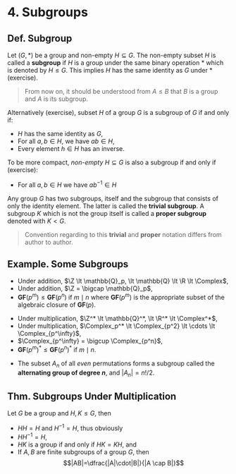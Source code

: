 # 4. Subgroups

## Def. Subgroup

Let $(G, *)$ be a group and non-empty $H \subseteq G$. The non-empty subset $H$ is called a **subgroup** if $H$ is a group under the same binary operation $*$ which is denoted by $H \leq G$. This implies $H$ has the same identity as $G$ under $*$ (exercise).

> From now on, it should be understood from $A \leq B$ that $B$ is a group and $A$ is its subgroup.

Alternatively (exercise), subset $H$ of a group $G$ is a subgroup of $G$ if and only if:

* $H$ has the same identity as $G$,
* For all $a,b \in H$, we have $ab \in H$,
* Every element $h \in H$ has an inverse.

To be more compact, _non-empty_ $H \subseteq G$ is also a subgroup if and only if (exercise):

* For all $a,b \in H$ we have $ab^{-1} \in H$

Any group $G$ has two subgroups, itself and the subgroup that consists of only the identity element. The latter is called the **trivial subgroup**. A subgroup $K$ which is not the group itself is called a **proper subgroup** denoted with $K \lt G$.

> Convention regarding to this **trivial** and **proper** notation differs from author to author.

## Example. Some Subgroups

* Under addition, $\Z \lt \mathbb{Q}_p, \lt \mathbb{Q} \lt \R \lt \Complex$,
* Under addition, $\Z = \bigcap \mathbb{Q}_p$,
* $\mathbf{GF}(p^m) \leq \mathbf{GF}(p^n)$ if $m \mid n$ where $\mathbf{GF}(p^m)$ is the appropriate subset of the algebraic closure of $\mathbf{GF}(p)$.

<!--  -->

* Under multiplication, $\Z^* \lt \mathbb{Q}^*, \lt \R^* \lt \Complex^*$,
* Under multiplication, $\Complex_p^* \lt \Complex_{p^2} \lt \cdots \lt \Complex_{p^\infty}$,
* $\Complex_{p^\infty} = \bigcup \Complex_{p^n}$,
* $\mathbf{GF}(p^m)^* \leq \mathbf{GF}(p^n)^*$ if $m \mid n$.

<!--  -->

* The subset $A_n$ of all _even_ permutations forms a subgroup called the **alternating group of degree $n$**, and $|A_n|=n!/2$.

<!-- TODO: Add more exercises here from kargapolov p.27 and other sources -->

## Thm. Subgroups Under Multiplication

Let $G$ be a group and $H,K \leq G$, then

* $HH = H$ and $H^{-1} = H$, thus obviously
* $HH^{-1} = H$,
* $HK$ is a group if and only if $HK=KH$, and
* If $A,B$ are finite subgroups of a group $G$, then
$$|AB|=\dfrac{|A|\cdot|B|}{|A \cap B|}$$
